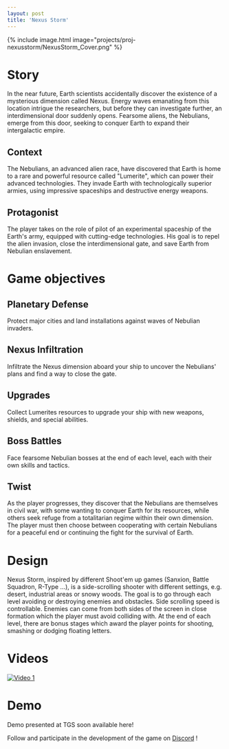```yaml
---
layout: post
title: 'Nexus Storm'
---
```


{% include image.html  image="projects/proj-nexusstorm/NexusStorm_Cover.png" %}

# Story
In the near future, Earth scientists accidentally discover the existence of a mysterious dimension called Nexus. Energy waves emanating from this location intrigue the researchers, but before they can investigate further, an interdimensional door suddenly opens. Fearsome aliens, the Nebulians, emerge from this door, seeking to conquer Earth to expand their intergalactic empire.

## Context
The Nebulians, an advanced alien race, have discovered that Earth is home to a rare and powerful resource called "Lumerite", which can power their advanced technologies. They invade Earth with technologically superior armies, using impressive spaceships and destructive energy weapons.

## Protagonist
The player takes on the role of pilot of an experimental spaceship of the Earth's army, equipped with cutting-edge technologies. His goal is to repel the alien invasion, close the interdimensional gate, and save Earth from Nebulian enslavement.

# Game objectives

## Planetary Defense
Protect major cities and land installations against waves of Nebulian invaders.

## Nexus Infiltration
Infiltrate the Nexus dimension aboard your ship to uncover the Nebulians' plans and find a way to close the gate.

## Upgrades
Collect Lumerites resources to upgrade your ship with new weapons, shields, and special abilities.

## Boss Battles
Face fearsome Nebulian bosses at the end of each level, each with their own skills and tactics.

## Twist
As the player progresses, they discover that the Nebulians are themselves in civil war, with some wanting to conquer Earth for its resources, while others seek refuge from a totalitarian regime within their own dimension. The player must then choose between cooperating with certain Nebulians for a peaceful end or continuing the fight for the survival of Earth.

# Design
Nexus Storm, inspired by different Shoot'em up games (Sanxion, Battle Squadron, R-Type ...), is a side-scrolling shooter with different settings, e.g. desert, industrial areas or snowy woods. The goal is to go through each level avoiding or destroying enemies and obstacles. Side scrolling speed is controllable. Enemies can come from both sides of the screen in close formation which the player must avoid colliding with.
At the end of each level, there are bonus stages which award the player points for shooting, smashing or dodging floating letters.


# Videos

[![Video 1](http://i3.ytimg.com/vi/9HAgHUItI5A/hqdefault.jpg)](https://youtu.be/9HAgHUItI5A "Nexus Storm Trailer")

# Demo

Demo presented at TGS soon available here!

Follow and participate in the development of the game on
[Discord](https://discord.gg/VKGEyBqbmt) !




